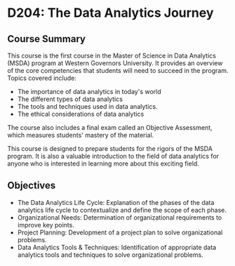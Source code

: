 # D204: The Data Analytics Journey

## Course Summary

This course is the first course in the Master of Science in Data Analytics (MSDA) program at Western Governors University. It provides an overview of the core competencies that students will need to succeed in the program. Topics covered include:

- The importance of data analytics in today's world
- The different types of data analytics
- The tools and techniques used in data analytics.
- The ethical considerations of data analytics

The course also includes a final exam called an Objective Assessment, which measures students' mastery of the material.

This course is designed to prepare students for the rigors of the MSDA program. It is also a valuable introduction to the field of data analytics for anyone who is interested in learning more about this exciting field.

## Objectives

- The Data Analytics Life Cycle: Explanation of the phases of the data analytics life cycle to contextualize and define the scope of each phase.
- Organizational Needs: Determination of organizational requirements to improve key points.
- Project Planning: Development of a project plan to solve organizational problems.
- Data Analytics Tools & Techniques: Identification of appropriate data analytics tools and techniques to solve organizational problems.
